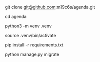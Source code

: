 git clone git@github.com:m19c6s/agenda.git

cd agenda

python3 -m venv .venv

source .venv/bin/activate

pip install -r requirements.txt

python manage.py migrate
